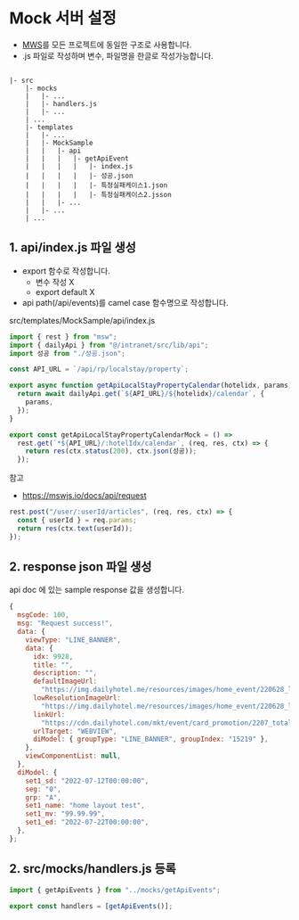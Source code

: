 # Mock 서버 설정

- [MWS](https://mswjs.io/)를 모든 프로젝트에 동일한 구조로 사용합니다.
- .js 파일로 작성하며 변수, 파일명을 한글로 작성가능합니다.

```

|- src
    |- mocks
    |   |- ...
    |   |- handlers.js
    |   |- ...
    | ...
    |- templates
    |   |- ...
    |   |- MockSample
    |   |   |- api
    |   |   |   |- getApiEvent
    |   |   |   |   |- index.js
    |   |   |   |   |- 성공.json
    |   |   |   |   |- 특정실패케이스1.json
    |   |   |   |   |- 특정실패케이스2.jsson
    |   |   |- ...
    |   |- ...
    | ...
```

## 1. api/index.js 파일 생성

- export 함수로 작성합니다.
  - 변수 작성 X
  - export default X
- api path(/api/events)를 camel case 함수명으로 작성합니다.

src/templates/MockSample/api/index.js

```js
import { rest } from "msw";
import { dailyApi } from "@/intranet/src/lib/api";
import 성공 from "./성공.json";

const API_URL = `/api/rp/localstay/property`;

export async function getApiLocalStayPropertyCalendar(hotelidx, params) {
  return await dailyApi.get(`${API_URL}/${hotelidx}/calendar`, {
    params,
  });
}

export const getApiLocalStayPropertyCalendarMock = () =>
  rest.get(`*${API_URL}/:hotelIdx/calendar`, (req, res, ctx) => {
    return res(ctx.status(200), ctx.json(성공));
  });
```

참고
- https://mswjs.io/docs/api/request

```js
rest.post("/user/:userId/articles", (req, res, ctx) => {
  const { userId } = req.params;
  return res(ctx.text(userId));
});
```

## 2. response json 파일 생성

api doc 에 있는 sample response 값을 생성합니다.

```js
{
  msgCode: 100,
  msg: "Request success!",
  data: {
    viewType: "LINE_BANNER",
    data: {
      idx: 9928,
      title: "",
      description: "",
      defaultImageUrl:
        "https://img.dailyhotel.me/resources/images/home_event/220628_line_1656577330.jpg",
      lowResolutionImageUrl:
        "https://img.dailyhotel.me/resources/images/home_event/220628_line_1656577330.jpg",
      linkUrl:
        "https://cdn.dailyhotel.com/mkt/event/card_promotion/2207_total/index.html",
      urlTarget: "WEBVIEW",
      diModel: { groupType: "LINE_BANNER", groupIndex: "15219" },
    },
    viewComponentList: null,
  },
  diModel: {
    set1_sd: "2022-07-12T00:00:00",
    seg: "0",
    grp: "A",
    set1_name: "home layout test",
    set1_mv: "99.99.99",
    set1_ed: "2022-07-22T00:00:00",
  },
};
```

## 2. src/mocks/handlers.js 등록

```js
import { getApiEvents } from "../mocks/getApiEvents";

export const handlers = [getApiEvents()];
```
